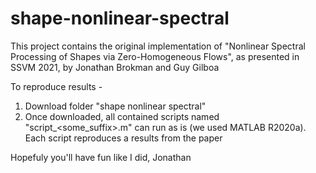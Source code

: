 # shape-nonlinear-spectral
This project contains the original implementation of
"Nonlinear Spectral Processing of Shapes via Zero-Homogeneous Flows",
as presented in SSVM 2021,
by Jonathan Brokman and Guy Gilboa

To reproduce results - 
1. Download folder "shape nonlinear spectral" 
2. Once downloaded, all contained scripts named "script_<some_suffix>.m" can run as is (we used MATLAB R2020a). 
Each script reproduces a results from the paper

Hopefuly you'll have fun like I did,
Jonathan
